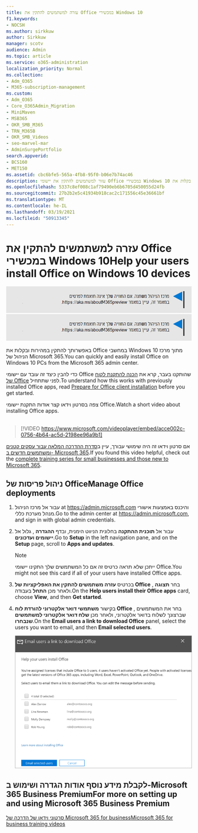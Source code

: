 ```yaml
---
title: עזרה למשתמשים להתקין את Office במכשירי Windows 10
f1.keywords:
- NOCSH
ms.author: sirkkuw
author: Sirkkuw
manager: scotv
audience: Admin
ms.topic: article
ms.service: o365-administration
localization_priority: Normal
ms.collection:
- Adm_O365
- M365-subscription-management
ms.custom:
- Adm_O365
- Core_O365Admin_Migration
- MiniMaven
- MSB365
- OKR_SMB_M365
- TRN_M365B
- OKR_SMB_Videos
- seo-marvel-mar
- AdminSurgePortfolio
search.appverid:
- BCS160
- MET150
ms.assetid: cbc6bfe5-565a-4fb8-95f0-b06e7b74ac46
description: עזור למשתמשים להתקין את יישומי Office במכשירי Windows 10 ולהתקין בקלות את Office במחשבי Windows 10 מתוך מרכז הניהול של Microsoft 365.
ms.openlocfilehash: 5337c8ef008c1af79490eb6b6705d450055d24fb
ms.sourcegitcommit: 27b2b2e5c41934b918cac2c171556c45e36661bf
ms.translationtype: MT
ms.contentlocale: he-IL
ms.lasthandoff: 03/19/2021
ms.locfileid: "50913345"
---
```

# <a name="help-your-users-install-office-on-windows-10-devices"></a><span data-ttu-id="876c0-103">עזרה למשתמשים להתקין את Office במכשירי Windows 10</span><span class="sxs-lookup"><span data-stu-id="876c0-103">Help your users install Office on Windows 10 devices</span></span>

<span data-ttu-id="876c0-104">[![תווית המיידעת אותך שמרכז הניהול משתנה ושניתן למצוא פרטים נוספים ב- aka.ms/aboutM365preview.](../media/m365admincenterchanging.png)](/office365/admin/microsoft-365-admin-center-preview)</span><span class="sxs-lookup"><span data-stu-id="876c0-104">[![Label to let you know the admin center is changing and you can find more details at aka.ms/aboutM365preview.](../media/m365admincenterchanging.png)](/office365/admin/microsoft-365-admin-center-preview)</span></span>

<span data-ttu-id="876c0-105">באפשרותך להתקין במהירות ובקלות את Office במחשבי Windows 10 מתוך מרכז הניהול של Microsoft 365.</span><span class="sxs-lookup"><span data-stu-id="876c0-105">You can quickly and easily install Office on Windows 10 PCs from the Microsoft 365 admin center.</span></span>
  
<span data-ttu-id="876c0-106">כדי להבין כיצד זה עובד עם יישומי Office שהותקנו בעבר, קרא את [הכנה להתקנת לקוח של Office](prepare-for-office-client-deployment.md) לפני שתתחיל.</span><span class="sxs-lookup"><span data-stu-id="876c0-106">To understand how this works with previously installed Office apps, read [Prepare for Office client installation](prepare-for-office-client-deployment.md) before you get started.</span></span>

<span data-ttu-id="876c0-107">צפה בסרטון וידאו קצר אודות התקנת יישומי Office.</span><span class="sxs-lookup"><span data-stu-id="876c0-107">Watch a short video about installing Office apps.</span></span><br><br>

> [!VIDEO https://www.microsoft.com/videoplayer/embed/acce002c-0756-4b64-ac5d-2198ee96a9b1] 

<span data-ttu-id="876c0-108">אם סרטון וידאו זה היה שימושי עבורך, עיין ב[סדרת ההדרכה המלאה עבור עסקים קטנים ומשתמשים חדשים ב- Microsoft 365](https://support.microsoft.com/office/6ab4bbcd-79cf-4000-a0bd-d42ce4d12816).</span><span class="sxs-lookup"><span data-stu-id="876c0-108">If you found this video helpful, check out the [complete training series for small businesses and those new to Microsoft 365](https://support.microsoft.com/office/6ab4bbcd-79cf-4000-a0bd-d42ce4d12816).</span></span>

## <a name="manage-office-deployments"></a><span data-ttu-id="876c0-109">ניהול פריסות של Office</span><span class="sxs-lookup"><span data-stu-id="876c0-109">Manage Office deployments</span></span>

1. <span data-ttu-id="876c0-110">עבור אל מרכז הניהול at <a href="https://go.microsoft.com/fwlink/p/?linkid=2024339" target="_blank">https://admin.microsoft.com</a> והיכנס באמצעות אישורי מנהל מערכת כללי.</span><span class="sxs-lookup"><span data-stu-id="876c0-110">Go to the admin center at <a href="https://go.microsoft.com/fwlink/p/?linkid=2024339" target="_blank">https://admin.microsoft.com</a>, and sign in with global admin credentials.</span></span> 

2. <span data-ttu-id="876c0-111">עבור אל **תוכנית ההתקנה** בחלונית הניווט הימנית, ובדף **ההגדרה** , גלול אל **יישומים ועדכונים**.</span><span class="sxs-lookup"><span data-stu-id="876c0-111">Go to **Setup** in the left navigation pane, and on the **Setup** page, scroll to **Apps and updates**.</span></span>
    > [!NOTE]
    > <span data-ttu-id="876c0-112">ייתכן שלא תראה כרטיס זה אם כל המשתמשים שלך התקינו יישומי Office.</span><span class="sxs-lookup"><span data-stu-id="876c0-112">You might not see this card if all of your  users have installed Office apps.</span></span>
  
3. <span data-ttu-id="876c0-113">בכרטיס **עזרה משתמשים להתקין את האפליקציות של Office** , בחר **תצוגה** ולאחר מכן **התחל** בעבודה.</span><span class="sxs-lookup"><span data-stu-id="876c0-113">On the **Help users install their Office apps** card, choose **View**, and then **Get started**.</span></span>
    
4. <span data-ttu-id="876c0-114">בקישור **משתמשי דואר אלקטרוני להורדת לוח Office** , בחר את המשתמשים שברצונך לשלוח בדואר אלקטרוני, ולאחר מכן **שלח דואר אלקטרוני למשתמשים שנבחרו**.</span><span class="sxs-lookup"><span data-stu-id="876c0-114">On the **Email users a link to download Office** panel, select the users you want to email, and then **Email selected users**.</span></span>

   ![בחר משתמשים כדי לשלוח דואר אלקטרוני באמצעות הקישור להורדת Office.](../media/sendemailtousers.png)

## <a name="for-more-on-setting-up-and-using-microsoft-365-business-premium"></a><span data-ttu-id="876c0-116">לקבלת מידע נוסף אודות הגדרה ושימוש ב-Microsoft 365 Business Premium</span><span class="sxs-lookup"><span data-stu-id="876c0-116">For more on setting up and using Microsoft 365 Business Premium</span></span>

[<span data-ttu-id="876c0-117">סרטוני וידאו של הדרכה של Microsoft 365 for business</span><span class="sxs-lookup"><span data-stu-id="876c0-117">Microsoft 365 for business training videos</span></span>](https://support.microsoft.com/office/6ab4bbcd-79cf-4000-a0bd-d42ce4d12816)